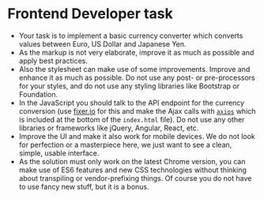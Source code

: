 # Frontend Developer task

- Your task is to implement a basic currency converter which converts values between Euro, US Dollar and Japanese Yen.
- As the markup is not very elaborate, improve it as much as possible and apply best practices.
- Also the stylesheet can make use of some improvements. Improve and enhance it as much as possible. Do not use any post- or pre-processors for your styles, and do not use any styling libraries like Bootstrap or Foundation.
- In the JavaScript you should talk to the API endpoint for the currency conversion (use [fixer.io](http://fixer.io/) for this and make the Ajax calls with [`axios`](https://github.com/axios/axios) which is included at the bottom of the `index.html` file). Do not use any other libraries or frameworks like jQuery, Angular, React, etc.
- Improve the UI and make it also work for mobile devices. We do not look for perfection or a masterpiece here, we just want to see a clean, simple, usable interface.
- As the solution must only work on the latest Chrome version, you can make use of ES6 features and new CSS technologies without thinking about transpiling or vendor-prefixing things. Of course you do not have to use fancy new stuff, but it is a bonus.
